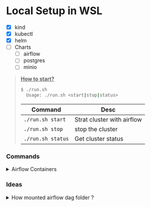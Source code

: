 # Local Setup in WSL

- [x] kind
- [x] kubectl
- [x] helm
- [ ] Charts
  - [ ] airflow
  - [ ] postgres
  - [ ] minio

> <u>**How to start?**</u>
> ```bash
> $ ./run.sh 
>   Usage: ./run.sh <start|stop|status>
> ```
> |Command|Desc|
> |---|---|
> |`./run.sh start`|Strat cluster with airflow|
> |`./run.sh stop`| stop the cluster|
> |`./run.sh status`| Get cluster status|

### Commands
<details>
  <summary>Airflow Containers</summary>

  - Add airflow charts:
    ```bash
    helm repo add apache-airflow https://airflow.apache.org
    helm repo update
    ```
  - Download charts locally:
    ```bash
    helm pull apache-airflow/airflow --untar --destination ./chart
    ```
  - Port forward airflow-webserver container. check and update container name. 
    ```bash
    kubectl port-forward airflow-webserver-7d55647b5d-lvhzl 8090:8080 -n airflow
    ```
</details>




### Ideas 

<details>
  <summary>How mounted airflow dag folder ?</summary>

```mermaid
flowchart TD
    A[Local File Folder: /local/path/dags] -->|hostPath| B[PersistentVolume: dags-pv]
    B -->|Bound| C[PersistentVolumeClaim: dags-pvc]
    C -->|Mounted| D[Airflow Container]

    subgraph Kubernetes Cluster
        B
        C
        D
    end
```
Ref: https://airflow.apache.org/docs/helm-chart/stable/manage-dags-files.html#mounting-dags-from-an-externally-populated-pvc

</details>

